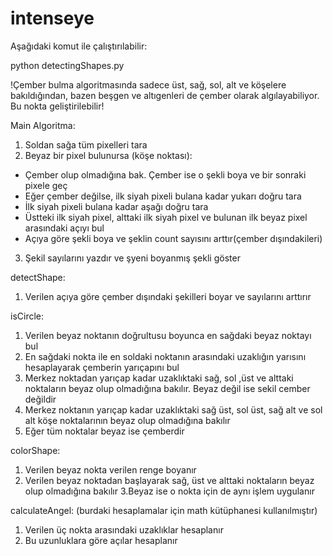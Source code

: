 # intenseye


Aşağıdaki komut ile çalıştırılabilir:

python detectingShapes.py

!Çember bulma algoritmasında sadece üst, sağ, sol, alt ve köşelere bakıldığından, bazen beşgen ve altıgenleri de çember olarak algılayabiliyor. Bu nokta geliştirilebilir!


Main Algoritma:

  1. Soldan sağa tüm pixelleri tara
  2. Beyaz bir pixel bulunursa (köşe noktası):
   - Çember olup olmadığına bak. Çember ise o şekli boya ve bir sonraki pixele geç
   - Eğer çember değilse, ilk siyah pixeli bulana kadar yukarı doğru tara
   - İlk siyah pixeli bulana kadar aşağı doğru tara
   - Üstteki ilk siyah pixel, alttaki ilk siyah pixel ve bulunan ilk beyaz pixel arasındaki açıyı bul
   - Açıya göre şekli boya ve şeklin count sayısını arttır(çember dışındakileri)
  3. Şekil sayılarını yazdır ve şyeni boyanmış şekli göster
  
  
detectShape:
  1. Verilen açıya göre çember dışındaki şekilleri boyar ve sayılarını arttırır
  
  
isCircle: 
  1. Verilen beyaz noktanın doğrultusu boyunca en sağdaki beyaz noktayı bul
  2. En sağdaki nokta ile en soldaki noktanın arasındaki uzaklığın yarısını hesaplayarak çemberin yarıçapını bul
  3. Merkez noktadan yarıçap kadar uzaklıktaki sağ, sol ,üst ve alttaki noktaların beyaz olup olmadığına bakılır. Beyaz değil ise sekil cember değildir
  4. Merkez noktanın yarıçap kadar uzaklıktaki sağ üst, sol üst, sağ alt ve sol alt köşe noktalarının beyaz olup olmadığına bakılır
  5. Eğer tüm noktalar beyaz ise çemberdir
  
colorShape: 
  1. Verilen beyaz nokta verilen renge boyanır
  2. Verilen beyaz noktadan başlayarak sağ, üst ve alttaki noktaların beyaz olup olmadığına bakılır
  3.Beyaz ise o nokta için de aynı işlem uygulanır
  
  
calculateAngel: (burdaki hesaplamalar için math kütüphanesi kullanılmıştır)
  1. Verilen üç nokta arasındaki uzaklıklar hesaplanır
  2. Bu uzunluklara göre açılar hesaplanır
